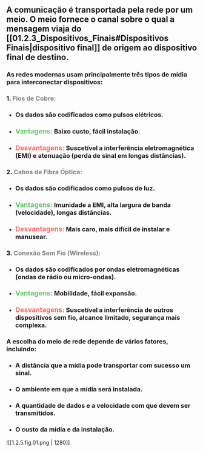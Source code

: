 ##     A comunicação é transportada pela rede por um **meio**. O meio fornece o canal sobre o qual a mensagem viaja do [[01.2.3_Dispositivos_Finais#Dispositivos Finais\|dispositivo final]] de origem ao dispositivo final de destino.

### As redes modernas usam principalmente três tipos de mídia para interconectar dispositivos:

### 1.  **<span style="color: #808080;">Fios de Cobre:</span>**
   * ### Os dados são codificados como **pulsos elétricos**.
   * ### **<span style="color: #62C762; font-size: 1.1rem">Vantagens:</span>** Baixo custo, fácil instalação.
   * ### **<span style="color: #FF6961; font-size: 1.1rem">Desvantagens:</span>** Suscetível a interferência eletromagnética (EMI) e atenuação (perda de sinal em longas distâncias).
### 2. **<span style="color: #808080;">Cabos de Fibra Óptica:</span>**
   * ### Os dados são codificados como **pulsos de luz**.
   * ### **<span style="color: #62C762; font-size: 1.1rem">Vantagens:</span>** Imunidade a EMI, alta largura de banda (velocidade), longas distâncias.
   * ### **<span style="color: #FF6961; font-size: 1.1rem">Desvantagens:</span>** Mais caro, mais difícil de instalar e manusear.
### 3.  **<span style="color: #808080;">Conexão Sem Fio (Wireless):</span>**
   * ### Os dados são codificados por **ondas eletromagnéticas** (ondas de rádio ou micro-ondas).
   * ### **<span style="color: #62C762; font-size: 1.1rem">Vantagens:</span>** Mobilidade, fácil expansão.
   * ### **<span style="color: #FF6961; font-size: 1.1rem">Desvantagens:</span>** Suscetível a interferência de outros dispositivos sem fio, alcance limitado, segurança mais complexa.

### A escolha do meio de rede depende de vários fatores, incluindo:
* ### A distância que a mídia pode transportar com sucesso um sinal.
* ### O ambiente em que a mídia será instalada.
* ### A quantidade de dados e a velocidade com que devem ser transmitidos.
* ### O custo da mídia e da instalação.

![[1.2.5.fig.01.png | 1280]]